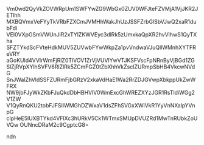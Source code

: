 Vm0wd2QyVkZOVWRpUm1SWFYwZG9WbGx0ZUV0WFJteFZVMjA1VjJKR2JETlhh
MXBQVmxVeFYyTkVRbFZXCmJVMHhWakJhUzJSSFZrbGlSbVJwQ2xaR1dubFdi
VEI0VXpGSmVWUnJiR2xTYlZKWVEyc3dlRk5zUmxkaQpXR2hvVlhwS1QyTXha
SFZTYkdScFVteHdkMUV5ZUVwbFYwWkpZa1pvVndwaVJuQllWMnhXYTFReVRY
aGoKUld4VVlrWmFjRlZ0TlVOV1ZrVjVUVlYwVTJKSFVscFpNRnByVjBGd1ZG
SlZjRVpXYlhSVFV6RlZlRk5ZCmFGZ0tZbXhhVkZsclZURmpSbHB4VkcwNVdG
SnJWalZhVldSSFZURmFjbGRzV2xkaVdHaE1Wa2RrZDJGVwpXbkppUkZwWFRX
NW9jbFJyWkZKbFJuQkdDbHBHVlV0WmExcGhWREZXYzJGR1RsTldiWGg2V1ZW
V1QyRnQKU2tobFJFSllWMGhDZWxaV1dsZFhSVGxXWlVkR1YyVnNXalpYVnpG
clpHeE5lUXBTYkd4VFlXc3hURkV5Ck1WTmxSMUpDVUZRd1MwTnRUbkZoUVQw
OUNncDRaM2c9CgptcG8=

ndn
